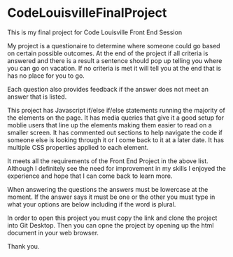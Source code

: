 # CodeLouisvilleFinalProject
This is my final project for Code Louisville Front End Session

My project is a questionaire to determine where someone could go based on certain possible outcomes.
At the end of the project if all criteria is answered and there is a result a sentence should pop up telling you where you can go on vacation.
If no criteria is met it will tell you at the end that is has no place for you to go.

Each question also provides feedback if the answer does not meet an answer that is listed.

This project has Javascript if/else if/else statements running the majority of the elements on the page.
It has media queries that give it a good setup for moblie users that line up the elements making them easier to read on a smaller screen.
It has commented out sections to help navigate the code if someone else is looking through it or I come back to it at a later date.
It has multiple CSS properties applied to each element.

It meets all the requirements of the Front End Project in the above list. Although I definitely see the need for improvement in my skills I enjoyed 
the experience and hope that I can come back to learn more.

When answering the questions the answers must be lowercase at the moment. If the answer says it must be one or the other you must type in what your options are below including if the word is plural.

In order to open this project you must copy the link and clone the project into Git Desktop. Then you can opne the project by opening up the html document in your web browser.

Thank you.
